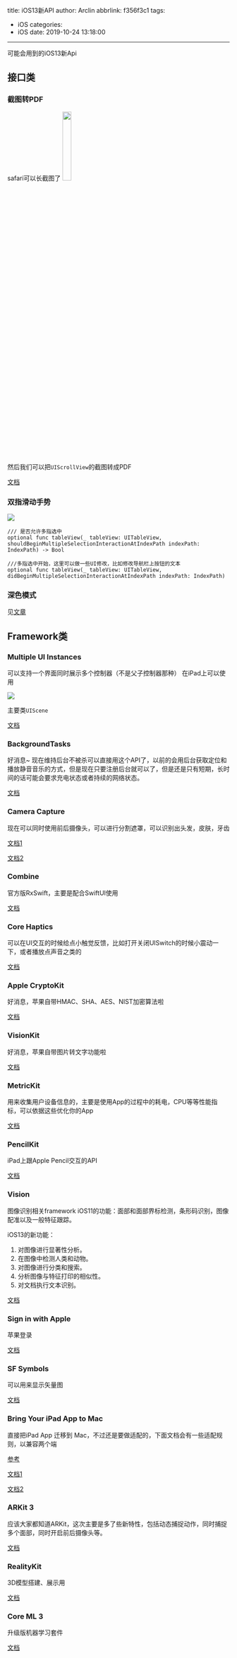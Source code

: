 title: iOS13新API
author: Arclin
abbrlink: f356f3c1
tags:
  - iOS
categories:
  - iOS
date: 2019-10-24 13:18:00
---

可能会用到的iOS13新Api

<!-- more -->

## 接口类

### 截图转PDF

safari可以长截图了
<img width=20% src="https://i.loli.net/2019/10/24/iHxWAqL63E2ZfMY.jpg">

然后我们可以把`UIScrollView`的截图转成PDF

[文档](https://developer.apple.com/documentation/uikit/uiscreenshotservicedelegate)

### 双指滑动手势

![](https://i.loli.net/2019/10/24/FbSEV8WCXcQRrf9.gif)

```
/// 是否允许多指选中
optional func tableView(_ tableView: UITableView, shouldBeginMultipleSelectionInteractionAtIndexPath indexPath: IndexPath) -> Bool

///多指选中开始，这里可以做一些UI修改，比如修改导航栏上按钮的文本
optional func tableView(_ tableView: UITableView, didBeginMultipleSelectionInteractionAtIndexPath indexPath: IndexPath) 
```

### 深色模式

见[文章](https://www.jianshu.com/p/176537b0d9dd)

## Framework类

### Multiple UI Instances

可以支持一个界面同时展示多个控制器（不是父子控制器那种）
在iPad上可以使用

![](https://docs-assets.developer.apple.com/published/8ce996907a/fc0975ae-c186-438c-abdd-5280f650c377.png)

主要类`UIScene`

[文档](https://developer.apple.com/documentation/uikit/app_and_environment)


### BackgroundTasks

好消息~ 现在维持后台不被杀可以直接用这个API了，以前的会用后台获取定位和播放静音音乐的方式，但是现在只要注册后台就可以了，但是还是只有短期，长时间的话可能会要求充电状态或者持续的网络状态。

[文档](https://developer.apple.com/documentation/backgroundtasks/)

### Camera Capture

现在可以同时使用前后摄像头，可以进行分割遮罩，可以识别出头发，皮肤，牙齿

[文档1](https://developer.apple.com/documentation/avfoundation/avcapturemulticamsession/)

[文档2](https://developer.apple.com/documentation/avfoundation/avsemanticsegmentationmatte/)

### Combine

官方版RxSwift，主要是配合SwiftUI使用

[文档](https://developer.apple.com/documentation/combine/)

### Core Haptics

可以在UI交互的时候给点小触觉反馈，比如打开关闭UISwitch的时候小震动一下，或者播放点声音之类的

[文档](https://developer.apple.com/documentation/corehaptics/)

### Apple CryptoKit

好消息，苹果自带HMAC、SHA、AES、NIST加密算法啦

[文档](https://developer.apple.com/documentation/cryptokit/)

### VisionKit

好消息，苹果自带图片转文字功能啦

[文档](https://developer.apple.com/documentation/visionkit/)

### MetricKit

用来收集用户设备信息的，主要是使用App的过程中的耗电，CPU等等性能指标，可以依据这些优化你的App

[文档](https://developer.apple.com/documentation/metrickit/)

### PencilKit

iPad上跟Apple Pencil交互的API

[文档](https://developer.apple.com/documentation/pencilkit/)

### Vision

图像识别相关framework
iOS11的功能：面部和面部界标检测，条形码识别，图像配准以及一般特征跟踪。

iOS13的新功能：
1. 对图像进行显著性分析。
2. 在图像中检测人类和动物。
3. 对图像进行分类和搜索。
4. 分析图像与特征打印的相似性。
5. 对文档执行文本识别。

[文档](https://developer.apple.com/documentation/vision/)

### Sign in with Apple

苹果登录

[文档](https://developer.apple.com/sign-in-with-apple/get-started/)

### SF Symbols

可以用来显示矢量图

[文档](https://developer.apple.com/documentation/uikit/uiimage/configuring_and_displaying_symbol_images_in_your_ui/)

### Bring Your iPad App to Mac

直接把iPad App 迁移到 Mac，不过还是要做适配的，下面文档会有一些适配规则，以兼容两个端

[参考](https://developer.apple.com/design/human-interface-guidelines/ios/overview/mac-catalyst/)

[文档1](https://developer.apple.com/documentation/xcode/creating_a_mac_version_of_your_ipad_app)

[文档2](https://developer.apple.com/documentation/uikit/mac_catalyst/optimizing_your_ipad_app_for_mac)

### ARKit 3

应该大家都知道ARKit，这次主要是多了些新特性，包括动态捕捉动作，同时捕捉多个面部，同时开启前后摄像头等。

[文档](https://developer.apple.com/documentation/arkit/)

### RealityKit

3D模型搭建、展示用

[文档](https://developer.apple.com/documentation/realitykit/)

### Core ML 3

升级版机器学习套件

[文档](https://developer.apple.com/documentation/coreml/)

